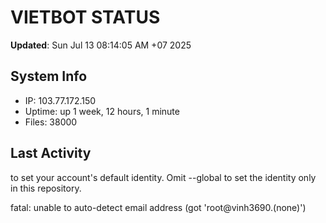 # VIETBOT STATUS
**Updated**: Sun Jul 13 08:14:05 AM +07 2025

## System Info
- IP: 103.77.172.150
- Uptime: up 1 week, 12 hours, 1 minute
- Files: 38000

## Last Activity

to set your account's default identity.
Omit --global to set the identity only in this repository.

fatal: unable to auto-detect email address (got 'root@vinh3690.(none)')
